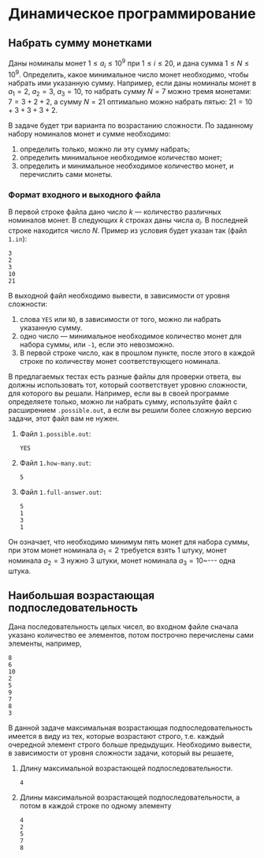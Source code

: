 # Динамическое программирование

## Набрать сумму монетками

Даны номиналы монет $1 \le a_i \le 10^9$ при $1 \le i \le 20$, и дана сумма $1 \le N \le 10^9$.
Определить, какое минимальное число монет необходимо, чтобы набрать ими указанную сумму.
Например, если даны номиналы монет в $a_1=2$, $a_2=3$, $a_3=10$, то набрать сумму $N=7$ можно тремя монетами: $7 = 3 + 2 + 2$, а сумму $N = 21$ оптимально можно набрать пятью: $21 = 10 + 3 + 3 + 3 + 2$.

В задаче будет три варианта по возрастанию сложности. По заданному набору номиналов монет и сумме необходимо:

1. определить только, можно ли эту сумму набрать;
2. определить минимальное необходимое количество монет;
3. определить и минимальное необходимое количество монет, и перечислить сами монеты.

### Формат входного и выходного файла
В первой строке файла дано число $k$ — количество различных номиналов монет.
В следующих $k$ строках даны числа $a_i$. В последней строке находится число $N$.
Пример из условия будет указан так (файл `1.in`):
```
3
2
3
10
21
```

В выходной файл необходимо вывести, в зависимости от уровня сложности:

1. слова `YES` или `NO`, в зависимости от того, можно ли набрать указанную сумму.
2. одно число — минимальное необходимое количество монет для набора суммы, или `-1`, если это невозможно.
3. В первой строке число, как в прошлом пункте, после этого в каждой строке по количеству монет соответствующего номинала.

В предлагаемых тестах есть разные файлы для проверки ответа, вы должны использовать тот, который соответствует уровню сложности, для которого вы решали. Например, если вы в своей программе определяете только, можно ли набрать сумму, используйте файл с расширением `.possible.out`, а если вы решили более сложную версию задачи, этот файл вам не нужен. 

1. Файл `1.possible.out`:
    ```
    YES
    ```
2. Файл `1.how-many.out`:
     ```
     5
     ```
3. Файл `1.full-answer.out`:
     ```
     5
     1
     3
     1
     ```
Он означает, что необходимо минимум пять монет для набора суммы, при этом монет номинала $a_1=2$ требуется взять 1 штуку, монет номинала $a_2=3$ нужно 3 штуки, монет номинала $a_3=10$~--- одна штука.

## Наибольшая возрастающая подпоследовательность

Дана последовательность целых чисел, во входном файле сначала указано количество ее элементов, потом построчно перечислены сами элементы, например,

```
8
6
10
2
5
9
7
8
3
```

В данной задаче максимальная возрастающая подпоследовательность имеется в виду из тех, которые возрастают строго, т.е. каждый очередной элемент строго больше предыдущих. 
Необходимо вывести, в зависимости от уровня сложности задачи, который вы решаете,
1. Длину максимальной возрастающей подпоследовательности.
   ```
   4
   ```
2. Длины максимальной возрастающей подпоследовательности, а потом в каждой строке по одному элементу
   ```
   4
   2
   5
   7
   8
   ```
